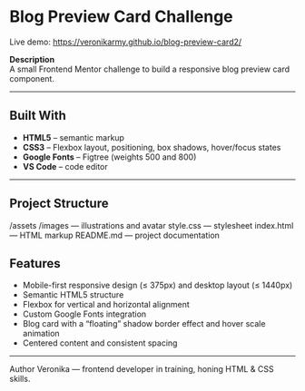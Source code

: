 # Blog Preview Card Challenge

Live demo: https://veronikarmy.github.io/blog-preview-card2/

**Description**  
A small Frontend Mentor challenge to build a responsive blog preview card component.

---

## Built With

- **HTML5** – semantic markup  
- **CSS3** – Flexbox layout, positioning, box shadows, hover/focus states  
- **Google Fonts** – Figtree (weights 500 and 800)  
- **VS Code** – code editor  

---

## Project Structure

/assets
  /images      — illustrations and avatar
style.css     — stylesheet
index.html    — HTML markup
README.md     — project documentation


## Features

- Mobile-first responsive design (≤ 375px) and desktop layout (≤ 1440px)  
- Semantic HTML5 structure  
- Flexbox for vertical and horizontal alignment  
- Custom Google Fonts integration  
- Blog card with a “floating” shadow border effect and hover scale animation  
- Centered content and consistent spacing  

---

Author
Veronika — frontend developer in training, honing HTML & CSS skills.
